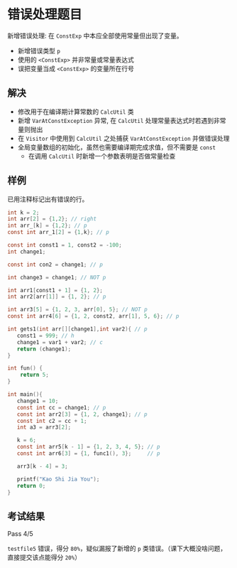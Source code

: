 # 错误处理题目

新增错误处理: 在 `ConstExp` 中本应全部使用常量但出现了变量。

- 新增错误类型 `p`
- 使用的 `<ConstExp>` 并非常量或常量表达式
- 误把变量当成 `<ConstExp>` 的变量所在行号

## 解决

- 修改用于在编译期计算常数的 `CalcUtil` 类
- 新增 `VarAtConstException` 异常, 在 `CalcUtil` 处理常量表达式时若遇到非常量则抛出
- 在 `Visitor` 中使用到 `CalcUtil` 之处捕获 `VarAtConstException` 并做错误处理
- 全局变量数组的初始化，虽然也需要编译期完成求值，但不需要是 `const`
  - 在调用 `CalcUtil` 时新增一个参数表明是否做常量检查

## 样例

已用注释标记出有错误的行。

```c
int k = 2;
int arr[2] = {1,2}; // right
int arr_[k] = {1,2}; // p
const int arr_1[2] = {1,k}; // p

const int const1 = 1, const2 = -100;
int change1;

const int con2 = change1; // p

int change3 = change1; // NOT p

int arr1[const1 + 1] = {1, 2};
int arr2[arr[1]] = {1, 2}; // p

int arr3[5] = {1, 2, 3, arr[0], 5}; // NOT p
const int arr4[6] = {1, 2, const2, arr[1], 5, 6}; // p

int gets1(int arr[][change1],int var2){ // p
   const1 = 999; // h
   change1 = var1 + var2; // c
   return (change1);
}

int fun() {
    return 5;
}

int main(){
   change1 = 10;
   const int cc = change1; // p
   const int arr2[3] = {1, 2, change1}; // p
   const int c2 = cc + 1;
   int a3 = arr3[2];

   k = 6;
   const int arr5[k - 1] = {1, 2, 3, 4, 5}; // p
   const int arr6[3] = {1, func1(), 3};     // p

   arr3[k - 4] = 3;

   printf("Kao Shi Jia You");
   return 0;
}
```

## 考试结果

Pass 4/5

`testfile5` 错误，得分 `80%`，疑似漏报了新增的 `p` 类错误。（课下大概没啥问题，直接提交该点能得分 `20%`）
